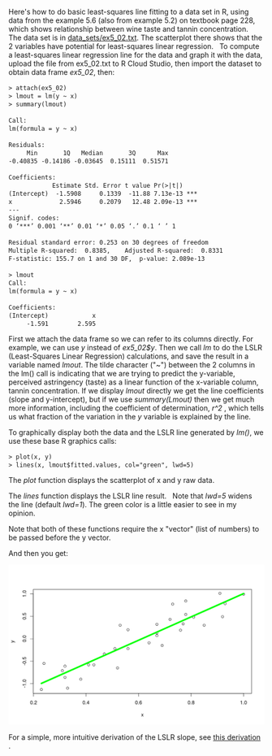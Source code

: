 Here's how to do basic least-squares line fitting to a data set in R, using data from the example 5.6 (also from example 5.2) on textbook page 228, which shows relationship between wine taste and tannin concentration.  The data set is in [data_sets/ex5_02.txt](https://raw.githubusercontent.com/bengland2/une-stats/main/MAT150/data_sets/ex5_02.txt).   The scatterplot there shows that the 2 variables have potential for least-squares linear regression.   To compute a least-squares linear regression line for the data and graph it with the data, upload the file from ex5_02.txt to R Cloud Studio, then import the dataset to obtain data frame *ex5_02*, then:

```
> attach(ex5_02)
> lmout = lm(y ~ x)
> summary(lmout)
 
Call:
lm(formula = y ~ x)

Residuals:
     Min       1Q   Median       3Q      Max 
-0.40835 -0.14186 -0.03645  0.15111  0.51571 

Coefficients:
            Estimate Std. Error t value Pr(>|t|)    
(Intercept)  -1.5908     0.1339  -11.88 7.13e-13 ***
x             2.5946     0.2079   12.48 2.09e-13 ***
---
Signif. codes:  
0 ‘***’ 0.001 ‘**’ 0.01 ‘*’ 0.05 ‘.’ 0.1 ‘ ’ 1

Residual standard error: 0.253 on 30 degrees of freedom
Multiple R-squared:  0.8385,	Adjusted R-squared:  0.8331 
F-statistic: 155.7 on 1 and 30 DF,  p-value: 2.089e-13 

> lmout
Call:
lm(formula = y ~ x)

Coefficients:
(Intercept)            x  
     -1.591        2.595   

```

First we attach the data frame so we can refer to its columns directly.  For example, we can use *y* instead of *ex5_02$y*.  Then we call *lm* to do the LSLR (Least-Squares Linear Regression) calculations, and save the result in a variable named *lmout*.    The tilde character ("~") between the 2 columns in the lm() call is indicating that we are trying to predict the y-variable, perceived astringency (taste) as a linear function of the x-variable column, tannin concentration. If we display *lmout* directly we get the line coefficients (slope and y-intercept), but if we use *summary(Lmout)* then we get much more information, including the coefficient of determination, *r^2* , which tells us what fraction of the variation in the *y* variable is explained by the line.

To graphically display both the data and the LSLR line generated by *lm()*, we use these base R graphics calls:

```
> plot(x, y)
> lines(x, lmout$fitted.values, col="green", lwd=5)
```

The *plot* function displays the scatterplot of x and y raw data.

The *lines* function displays the LSLR line result.   Note that *lwd=5* widens the line (default *lwd=1*).   The green color is a little easier to see in my opinion.  

Note that both of these functions require the x "vector" (list of numbers) to be passed before the y vector.

And then you get:

![](images/plot_zoom_png_ex52.png "LSLR plot")

For a simple, more intuitive derivation of the LSLR slope, see [this derivation](derivation-of-lslr-slope-simple.pdf) .

